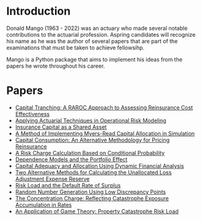 # Introduction
Donald Mango (1963 - 2022) was an actuary who made several notable contributions to the actuarial profession. Aspring candidates will recognize his name as he was the author of several papers that are part of the examinations that must be taken to achieve fellowsihp.

Mango is a Python package that aims to implement his ideas from the papers he wrote throughout his career.

# Papers

- [Capital Tranching: A RAROC Approach to Assessing Reinsurance Cost Effectiveness](https://www.casact.org/abstract/capital-tranching-raroc-approach-assessing-reinsurance-cost-effectiveness)
- [Applying Actuarial Techniques in Operational Risk Modeling](https://www.casact.org/abstract/applying-actuarial-techniques-operational-risk-modeling)
- [Insurance Capital as a Shared Asset](https://www.casact.org/abstract/insurance-capital-shared-asset)
- [A Method of Implementing Myers-Read Capital Allocation in Simulation](https://www.casact.org/abstract/method-implementing-myers-read-capital-allocation-simulation)
- [Capital Consumption: An Alternative Methodology for Pricing Reinsurance](https://www.casact.org/abstract/capital-consumption-alternative-methodology-pricing-reinsurance)
- [A Risk Charge Calculation Based on Conditional Probability](https://www.casact.org/abstract/risk-charge-calculation-based-conditional-probability)
- [Dependence Models and the Portfolio Effect](https://www.casact.org/abstract/dependence-models-and-portfolio-effect)
- [Capital Adequacy and Allocation Using Dynamic Financial Analysis](https://www.casact.org/abstract/capital-adequacy-and-allocation-using-dynamic-financial-analysis)
- [Two Alternative Methods for Calculating the Unallocated Loss Adjustment Expense Reserve](https://www.casact.org/abstract/two-alternative-methods-calculating-unallocated-loss-adjustment-expense-reserve)
- [Risk Load and the Default Rate of Surplus](https://www.casact.org/abstract/risk-load-and-default-rate-surplus)
- [Random Number Generation Using Low Discrepancy Points](https://www.casact.org/abstract/random-number-generation-using-low-discrepancy-points)
- [The Concentration Charge: Reflecting Catastrophe Exposure Accumulation in Rates](https://www.casact.org/abstract/concentration-charge-reflecting-catastrophe-exposure-accumulation-rates)
- [An Application of Game Theory: Property Catastrophe Risk Load](https://www.casact.org/abstract/application-game-theory-property-catastrophe-risk-load-0)
